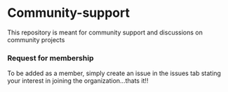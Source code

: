 # Community-support
This repository is meant for community support and discussions on community projects


### Request for membership
To be added as a member, simply create an issue in the issues tab stating your interest in joining the organization...thats it!!
